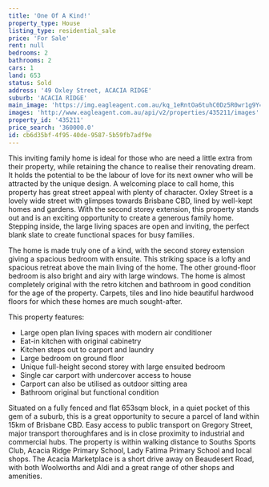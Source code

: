 ```yaml
---
title: 'One Of A Kind!'
property_type: House
listing_type: residential_sale
price: 'For Sale'
rent: null
bedrooms: 2
bathrooms: 2
cars: 1
land: 653
status: Sold
address: '49 Oxley Street, ACACIA RIDGE'
suburb: 'ACACIA RIDGE'
main_image: 'https://img.eagleagent.com.au/kq_1eRntOa6tuhC0Dz5R0wr1g9Y=/1280x854/smart/https://s3-us-west-2.amazonaws.com/eagleagent-orig/images/6821763/127723758-image-M.jpg'
images: 'http://www.eagleagent.com.au/api/v2/properties/435211/images'
property_id: '435211'
price_search: '360000.0'
id: cb6d35bf-4f95-40de-9587-5b59fb7adf9e
---
```

This inviting family home is ideal for those who are need a little extra from their property, while retaining the chance to realise their renovating dream. It holds the potential to be the labour of love for its next owner who will be attracted by the unique design. A welcoming place to call home, this property has great street appeal with plenty of character. Oxley Street is a lovely wide street with glimpses towards Brisbane CBD, lined by well-kept homes and gardens. With the second storey extension, this property stands out and is an exciting opportunity to create a generous family home. Stepping inside, the large living spaces are open and inviting, the perfect blank slate to create functional spaces for busy families.

The home is made truly one of a kind, with the second storey extension giving a spacious bedroom with ensuite. This striking space is a lofty and spacious retreat above the main living of the home. The other ground-floor bedroom is also bright and airy with large windows. The home is almost completely original with the retro kitchen and bathroom in good condition for the age of the property. Carpets, tiles and lino hide beautiful hardwood floors for which these homes are much sought-after.

This property features:

*  Large open plan living spaces with modern air conditioner
*  Eat-in kitchen with original cabinetry
*  Kitchen steps out to carport and laundry
*  Large bedroom on ground floor
*  Unique full-height second storey with large ensuited bedroom
*  Single car carport with undercover access to house
*  Carport can also be utilised as outdoor sitting area
*  Bathroom original but functional condition

Situated on a fully fenced and flat 653sqm block, in a quiet pocket of this gem of a suburb, this is a great opportunity to secure a parcel of land within 15km of Brisbane CBD. Easy access to public transport on Gregory Street, major transport thoroughfares and is in close proximity to industrial and commercial hubs. The property is within walking distance to Souths Sports Club, Acacia Ridge Primary School, Lady Fatima Primary School and local shops. The Acacia Marketplace is a short drive away on Beaudesert Road, with both Woolworths and Aldi and a great range of other shops and amenities.